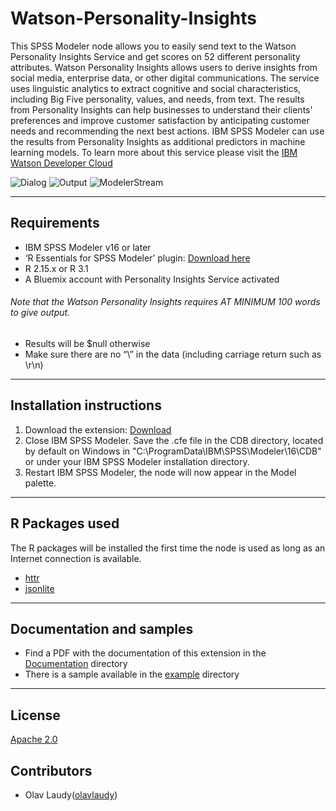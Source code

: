 # Watson-Personality-Insights

This SPSS Modeler node allows you to easily send text to the Watson Personality Insights Service and get scores on 52 different personality attributes.  Watson Personality Insights allows users to derive insights from social media, enterprise data, or other digital communications. The service uses linguistic analytics to extract cognitive and social characteristics, including Big Five personality, values, and needs, from text. The results from Personality Insights can help businesses to understand their clients' preferences and improve customer satisfaction by anticipating customer needs and recommending the next best actions.  IBM SPSS Modeler can use the results from Personality Insights as additional predictors in machine learning models. To learn more about this service please visit the [IBM Watson Developer Cloud][2]   

![Dialog](https://raw.githubusercontent.com/IBMPredictiveAnalytics/Watson-Personality-Insights/master/Screenshot/Illustration1.png)
![Output](https://raw.githubusercontent.com/IBMPredictiveAnalytics/Watson-Personality-Insights/master/Screenshot/Illustration2.png)
![ModelerStream](https://raw.githubusercontent.com/IBMPredictiveAnalytics/Watson-Personality-Insights/master/Screenshot/Illustration3.png)



---
Requirements
----
- IBM SPSS Modeler v16 or later
- ‘R Essentials for SPSS Modeler’ plugin: [Download here][7]
 -  R 2.15.x or R 3.1
 - A Bluemix account with Personality Insights Service activated  
 
###### Note that the Watson Personality Insights requires *AT MINIMUM 100 words* to give output.
- Results will be $null otherwise 
- Make sure there are no “\” in the data (including carriage return such as \r\n)


---
Installation instructions
----
1. Download the extension: [Download][3] 
2. Close IBM SPSS Modeler. Save the .cfe file in the CDB directory, located by default on Windows in "C:\ProgramData\IBM\SPSS\Modeler\16\CDB" or under your IBM SPSS Modeler installation directory.
3. Restart IBM SPSS Modeler, the node will now appear in the Model palette.

---
R Packages used
----
The R packages will be installed the first time the node is used as long as an Internet connection is available.
- [httr][4]
- [jsonlite][9]
 
---
Documentation and samples
----
- Find a PDF with the documentation of this extension in the [Documentation][5] directory
- There is a sample available in the [example][6] directory


---
License
----

[Apache 2.0][1]


Contributors
---

  - Olav Laudy([olavlaudy](https://twitter.com/olavlaudy))


[1]: http://www.apache.org/licenses/LICENSE-2.0.html
[2]:https://www.ibm.com/smarterplanet/us/en/ibmwatson/developercloud/doc/personality-insights/overview.shtml
[3]: https://github.com/IBMPredictiveAnalytics/Watson-Personality-Insights/blob/master/Source%20code/WatsonPersonalityInsights.cfe
[4]:https://cran.r-project.org/web/packages/httr/
[5]:https://github.com/IBMPredictiveAnalytics/Watson-Personality-Insights/tree/master/Documentation
[6]:https://github.com/IBMPredictiveAnalytics/Watson-Personality-Insights/tree/master/Example
[7]:https://developer.ibm.com/predictiveanalytics/downloads/#tab2
[8]: https://developer.ibm.com/predictiveanalytics/downloads/
[9]: https://cran.r-project.org/web/packages/jsonlite/